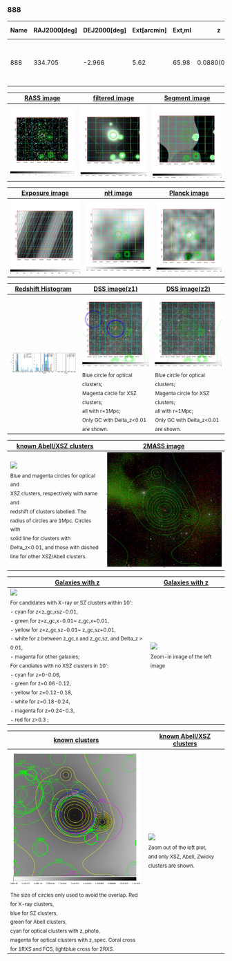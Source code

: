 <div STYLE="page-break-after: always;"></div>

### 888

|Name|RAJ2000[deg]|DEJ2000[deg] |Ext[arcmin]| Ext,ml | z | z_src| C|GC(XSZ,Delta_z<0.01)| GC(OPT,Delta_z<0.01)|GC| R_sig[arcmin] | R500[arcmin] | R500[Mpc]| CRsig[c/s] | CR500[c/s] |L500[1E44 erg/s]|F500[1E-12 erg/s/cm^2]| M500[1E14 Msun]|Tx[keV]|Cnt_sig|Beta|Rc[arcmin]|Comment|Alias|
|---|---|---|---|---|---|------|---|--------|---------|----------|---|---|---|---|---|---|---|---|---|---|---|---|---|---|
|888| 334.705| -2.966| 5.62| 65.98| 0.0880(0.006)| z1, z_xsz| B| MCXC, PSZ2, Tar| N, W| C, F20, MCXC, N, PSZ2, Tar, W| 21.244| 9.291| 0.917| 0.300(0.074)| 0.274(0.068)| 0.954(0.167)| 4.940(0.863)| 2.39(0.21)| 3.77(0.21)| 94.1| 0.627(-0.069+0.111)| 5.495(-1.227+1.726)| -| k533|

|[RASS image](../image/888/888_img.pdf)|[filtered image](../image/888/888_fil.pdf)|[Segment image](../image/888/888_seg.pdf)|
|-------------------|--------------------|-------------------|
| <img src="../image/888/888_img.png" width="300">  | <img src="../image/888/888_fil.png" width="300">   | <img src="../image/888/888_seg.png" width="300">  |

|[Exposure image](../image/888/888_mex.pdf)| [nH image](../image/888/888_nh.pdf)| [Planck image](../image/888/888_p.pdf)|
|-------------------|--------------------|-------------------|
|<img src="../image/888/888_mex.png" width="300">   | <img src="../image/888/888_nh.png" width="300">    | <img src="../image/888/888_p.png" width="300"> |

|[Redshift Histogram](../image/888/888_zg.pdf) | [DSS image(z1)](../image/888/888_dss_z1.pdf)      |  [DSS image(z2)](../image/888/888_dss_z2.pdf)    |
|-------------------|--------------------|-------------------|
|<img src="../image/888/888_zg.png" width="300"> |<img src="../image/888/888_dss_z1.png" width="300"> <sub><br>Blue circle for optical clusters; <br>Magenta circle for XSZ clusters; <br>all with r=1Mpc; <br>Only GC with Delta_z<0.01 are shown. </sub>| <img src="../image/888/888_dss_z2.png" width="300"><sub><br>Blue circle for optical clusters; <br>Magenta circle for XSZ clusters; <br>all with r=1Mpc; <br>Only GC with Delta_z<0.01 are shown. </sub> |

|[known Abell/XSZ clusters](../image/888/888_m.pdf) | [2MASS image](../image/888/888_2mass.pdf)      |
|-------------------|-------------------|
|<img src=../image/888/888_m.png width="300"> <br><sub>Blue and magenta circles for optical and <br>XSZ clusters, respectively with name and <br>redshift of clusters labelled. The <br>radius of circles are 1Mpc. Circles with <br>solid line for clusters with <br>Delta_z<0.01, and those with dashed <br>line for other XSZ/Abell clusters.        </sub>|<img src="../image/888/888_2mass.png" width="300">  |

|[Galaxies with z](../image/888/888_opt_ned.pdf) |[Galaxies with z](../image/888/888_opt_ned_zoom.pdf) |
|-------------------|-------------------|
| <img src=../image/888/888_opt_ned.png width="300"> <br><sub> For candidates with X-ray or SZ clusters within 10': <br> - cyan for z<z_gc,xsz-0.01, <br> - green for z=z_gc,x-0.01~ z_gc,x+0.01, <br> - yellow for z=z_gc,sz-0.01~ z_gc,sz+0.01, <br> - white for z between z_gc,x and z_gc,sz, and Delta_z > 0.01, <br> - magenta for other galaxies; <br>For candiates with no XSZ clusters in 10': <br> - cyan for z=0-0.06, <br> - green for z=0.06-0.12, <br> - yellow for z=0.12-0.18, <br> - white for z=0.18-0.24, <br> - magenta for z=0.24-0.3, <br> - red for z>0.3 ;  </sub>|<img src=../image/888/888_opt_ned_zoom.png width="300">  <br><sub> Zoom-in image of the left image</sub>|

|[known clusters](../image/888/888_gc.pdf) |[known Abell/XSZ clusters](../image/888/888_gc_large.pdf) |
|-------------------|-------------------|
| <img src=../image/888/888_gc.png width="300"> <br><sub> The size of circles only used to avoid the overlap. Red for X-ray clusters, <br> blue for SZ clusters, <br> green for Abell clusters, <br> cyan for optical clusters with z_photo, <br> magenta for optical clusters with z_spec. Coral cross for 1RXS and FCS, lightblue cross for 2RXS. </sub>|<img src=../image/888/888_gc_large.png width="300"> <br><sub> Zoom out of the left plot, <br> and only XSZ, Abell, Zwicky clusters are shown. </sub> |



